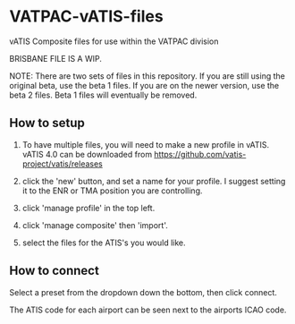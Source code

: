 # VATPAC-vATIS-files
vATIS Composite files for use within the VATPAC division

BRISBANE FILE IS A WIP.

NOTE: There are two sets of files in this repository. If you are still using the original beta, use the beta 1 files. If you are on the newer version, use the beta 2 files. Beta 1 files will eventually be removed.


## How to setup
1. To have multiple files, you will need to make a new profile in vATIS.
vATIS 4.0 can be downloaded from https://github.com/vatis-project/vatis/releases

2. click the 'new' button, and set a name for your profile. I suggest setting it to the ENR or TMA position you are controlling.
3. click 'manage profile' in the top left.
4. click 'manage composite' then 'import'.
5. select the files for the ATIS's you would like.

## How to connect
Select a preset from the dropdown down the bottom, then click connect.

The ATIS code for each airport can be seen next to the airports ICAO code.
